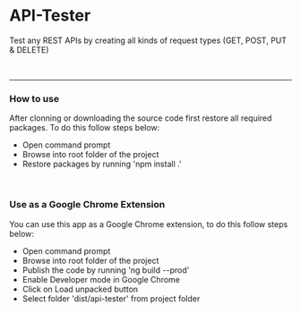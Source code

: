 # API-Tester
Test any REST APIs by creating all kinds of request types (GET, POST, PUT &amp; DELETE)

<br>
<hr>

<h3>How to use</h3>
After clonning or downloading the source code first restore all required packages. To do this follow steps below:
<ul>
  <li>Open command prompt</li>
  <li>Browse into root folder of the project</li>
  <li>Restore packages by running 'npm install .'
</ul>

<br>

<h3>Use as a Google Chrome Extension</h3>
You can use this app as a Google Chrome extension, to do this follow steps below:
<ul>
  <li>Open command prompt</li>
  <li>Browse into root folder of the project</li>
  <li>Publish the code by running 'ng build --prod'</li>
  <li>Enable Developer mode in Google Chrome</li>
  <li>Click on Load unpacked button</li>
  <li>Select folder 'dist/api-tester' from project folder</li>
</ul>
